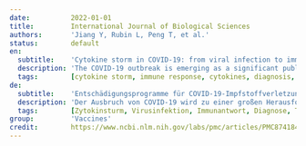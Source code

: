 ```yaml
---
date:          2022-01-01
title:         International Journal of Biological Sciences
authors:       'Jiang Y, Rubin L, Peng T, et al.'
status:        default
en:
  subtitle:    'Cytokine storm in COVID-19: from viral infection to immune responses, diagnosis and therapy'
  description: 'The COVID-19 outbreak is emerging as a significant public health challenge. Excessive production of proinflammatory cytokines, also known as cytokine storm, is a severe clinical syndrome known to develop as a complication of infectious or inflammatory diseases. Clinical evidence suggests that the occurrence of cytokine storm in severe acute respiratory syndrome secondary to severe acute respiratory syndrome coronavirus 2 (SARS-CoV-2) infection is closely associated with the rapid deterioration and high mortality of severe cases. In this review, we aim to summarize the mechanism of SARS-CoV-2 infection and the subsequent immunological events related to excessive cytokine production and inflammatory responses associated with ACE2-AngII signaling. An overview of the diagnosis and an update on current therapeutic regimens and vaccinations is also provided.'
  tags:        [cytokine storm, immune response, cytokines, diagnosis, therapy, vaccination]
de:
  subtitle:    'Entschädigungsprogramme für COVID-19-Impfstoffverletzungen'
  description: 'Der Ausbruch von COVID-19 wird zu einer großen Herausforderung für die öffentliche Gesundheit. Die übermäßige Produktion proinflammatorischer Zytokine, auch bekannt als Zytokinsturm, ist ein schweres klinisches Syndrom, das als Komplikation von Infektions- oder Entzündungskrankheiten auftreten kann. Klinische Hinweise deuten darauf hin, dass das Auftreten eines Zytokinsturms beim schweren akuten respiratorischen Syndrom als Folge einer Infektion mit dem schweren akuten respiratorischen Syndrom Coronavirus 2 (SARS-CoV-2) eng mit der raschen Verschlechterung und der hohen Sterblichkeit schwerer Fälle verbunden ist. In dieser Übersichtsarbeit wollen wir den Mechanismus der SARS-CoV-2-Infektion und die anschließenden immunologischen Ereignisse im Zusammenhang mit der übermäßigen Zytokinproduktion und den Entzündungsreaktionen in Verbindung mit der ACE2-AngII-Signalübertragung zusammenfassen. Darüber hinaus wird ein Überblick über die Diagnose und ein aktueller Stand der aktuellen Therapien und Impfungen gegeben.' 
  tags:        [Zytokinsturm, Virusinfektion, Immunantwort, Diagnose, Therapie]
group:         'Vaccines'
credit:        https://www.ncbi.nlm.nih.gov/labs/pmc/articles/PMC8741849/pdf/ijbsv18p0459.pdf
---
```

